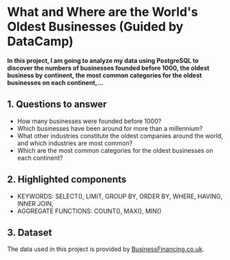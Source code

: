 # What and Where are the World's Oldest Businesses (Guided by DataCamp)
**In this project, I am going to analyze my data using PostgreSQL to discover the numbers of businesses founded before 1000, the oldest business by continent, the most common categories for the oldest businesses on each continent,...**

## 1. Questions to answer
- How many businesses were founded before 1000?
- Which businesses have been around for more than a millennium?
- What other industries constitute the oldest companies around the world, and which industries are most common?
- Which are the most common categories for the oldest businesses on each continent?

## 2. Highlighted components 
- KEYWORDS: SELECT(), LIMIT, GROUP BY, ORDER BY, WHERE, HAVING, INNER JOIN, 
- AGGREGATE FUNCTIONS: COUNT(), MAX(), MIN()

## 3. Dataset
The data used in this project is provided by [BusinessFinancing.co.uk](https://businessfinancing.co.uk/the-oldest-company-in-almost-every-country/).



